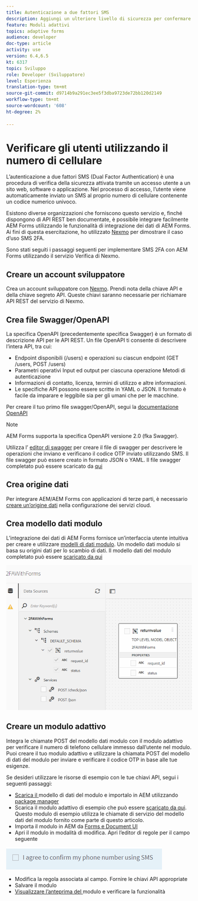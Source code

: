 ```yaml
---
title: Autenticazione a due fattori SMS
description: Aggiungi un ulteriore livello di sicurezza per confermare l’identità di un utente quando desidera eseguire determinate attività
feature: Moduli adattivi
topics: adaptive forms
audience: developer
doc-type: article
activity: use
version: 6.4,6.5
kt: 6317
topic: Sviluppo
role: Developer (Sviluppatore)
level: Esperienza
translation-type: tm+mt
source-git-commit: d9714b9a291ec3ee5f3dba9723de72bb120d2149
workflow-type: tm+mt
source-wordcount: '608'
ht-degree: 2%

---
```




# Verificare gli utenti utilizzando il numero di cellulare

L’autenticazione a due fattori SMS (Dual Factor Authentication) è una procedura di verifica della sicurezza attivata tramite un accesso utente a un sito web, software o applicazione. Nel processo di accesso, l’utente viene automaticamente inviato un SMS al proprio numero di cellulare contenente un codice numerico univoco.

Esistono diverse organizzazioni che forniscono questo servizio e, finché dispongono di API REST ben documentate, è possibile integrare facilmente AEM Forms utilizzando le funzionalità di integrazione dei dati di AEM Forms. Ai fini di questa esercitazione, ho utilizzato [Nexmo](https://developer.nexmo.com/verify/overview) per dimostrare il caso d’uso SMS 2FA.

Sono stati seguiti i passaggi seguenti per implementare SMS 2FA con AEM Forms utilizzando il servizio Verifica di Nexmo.

## Creare un account sviluppatore

Crea un account sviluppatore con [Nexmo](https://dashboard.nexmo.com/sign-in). Prendi nota della chiave API e della chiave segreto API. Queste chiavi saranno necessarie per richiamare API REST del servizio di Nexmo.

## Crea file Swagger/OpenAPI

La specifica OpenAPI (precedentemente specifica Swagger) è un formato di descrizione API per le API REST. Un file OpenAPI ti consente di descrivere l’intera API, tra cui:

* Endpoint disponibili (/users) e operazioni su ciascun endpoint (GET /users, POST /users)
* Parametri operativi Input ed output per ciascuna operazione
Metodi di autenticazione
* Informazioni di contatto, licenza, termini di utilizzo e altre informazioni.
* Le specifiche API possono essere scritte in YAML o JSON. Il formato è facile da imparare e leggibile sia per gli umani che per le macchine.

Per creare il tuo primo file swagger/OpenAPI, segui la [documentazione OpenAPI](https://swagger.io/docs/specification/2-0/basic-structure/)

>[!NOTE]
> AEM Forms supporta la specifica OpenAPI versione 2.0 (fka Swagger).

Utilizza l’ [editor di swagger](https://editor.swagger.io/) per creare il file di swagger per descrivere le operazioni che inviano e verificano il codice OTP inviato utilizzando SMS. Il file swagger può essere creato in formato JSON o YAML. Il file swagger completato può essere scaricato da [qui](assets/two-factore-authentication-swagger.zip)

## Crea origine dati

Per integrare AEM/AEM Forms con applicazioni di terze parti, è necessario [creare un’origine dati](https://docs.adobe.com/content/help/en/experience-manager-learn/forms/ic-web-channel-tutorial/parttwo.html) nella configurazione dei servizi cloud.

## Crea modello dati modulo

L’integrazione dei dati di AEM Forms fornisce un’interfaccia utente intuitiva per creare e utilizzare [modelli di dati modulo](https://docs.adobe.com/content/help/en/experience-manager-65/forms/form-data-model/create-form-data-models.html). Un modello dati modulo si basa su origini dati per lo scambio di dati.
Il modello dati del modulo completato può essere [scaricato da qui](assets/sms-2fa-fdm.zip)

![fdm](assets/2FA-fdm.PNG)

## Creare un modulo adattivo

Integra le chiamate POST del modello dati modulo con il modulo adattivo per verificare il numero di telefono cellulare immesso dall’utente nel modulo. Puoi creare il tuo modulo adattivo e utilizzare la chiamata POST del modello di dati del modulo per inviare e verificare il codice OTP in base alle tue esigenze.

Se desideri utilizzare le risorse di esempio con le tue chiavi API, segui i seguenti passaggi:

* [Scarica il ](assets/sms-2fa-fdm.zip) modello di dati del modulo e importalo in AEM utilizzando  [package manager](http://localhost:4502/crx/packmgr/index.jsp)
* Scarica il modulo adattivo di esempio che può essere [scaricato da qui](assets/sms-2fa-verification-af.zip). Questo modulo di esempio utilizza le chiamate di servizio del modello dati del modulo fornito come parte di questo articolo.
* Importa il modulo in AEM da [Forms e Document UI](http://localhost:4502/aem/forms.html/content/dam/formsanddocuments)
* Apri il modulo in modalità di modifica. Apri l’editor di regole per il campo seguente

![sms-send](assets/check-sms.PNG)

* Modifica la regola associata al campo. Fornire le chiavi API appropriate
* Salvare il modulo
* [Visualizzare l’anteprima del ](http://localhost:4502/content/dam/formsanddocuments/sms-2fa-verification/jcr:content?wcmmode=disabled) modulo e verificare la funzionalità


